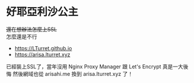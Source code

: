# 好耶亞利沙公主

~~還在想辦法怎麼上SSL~~  
怎麼還是不行

- <https://LTurret.github.io>
- <https://arisa.lturret.xyz>

已經裝上SSL了，當年沒用 Nginx Proxy Manager 跟 Let's Encrypt 真是一大後悔
然後網域也從 arisahi.me 換到 arisa.lturret.xyz 了！
